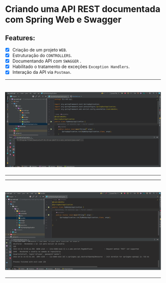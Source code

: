 # Criando uma API REST documentada com Spring Web e Swagger


## Features:

- [x] Criação de um projeto `WEB`.<br>
- [x] Estruturação do `CONTROLLERS`.<br>
- [x] Documentando API com `SWAGGER` .<br>
- [x] Habilitado o tratamento de exceções `Exception Handlers`.<br>
- [x] Interação da API via `Postman`.

---
<h1 align="center">
   <img alt="Readme" title="Readme" src="./src/main/java/dio/web/api/image/webAPI.gif">
</h1>

---

---
<h1 align="center">
   <img alt="Readme" title="Readme" src="./src/main/java/dio/web/api/image/webAPI2.gif">
</h1>

---